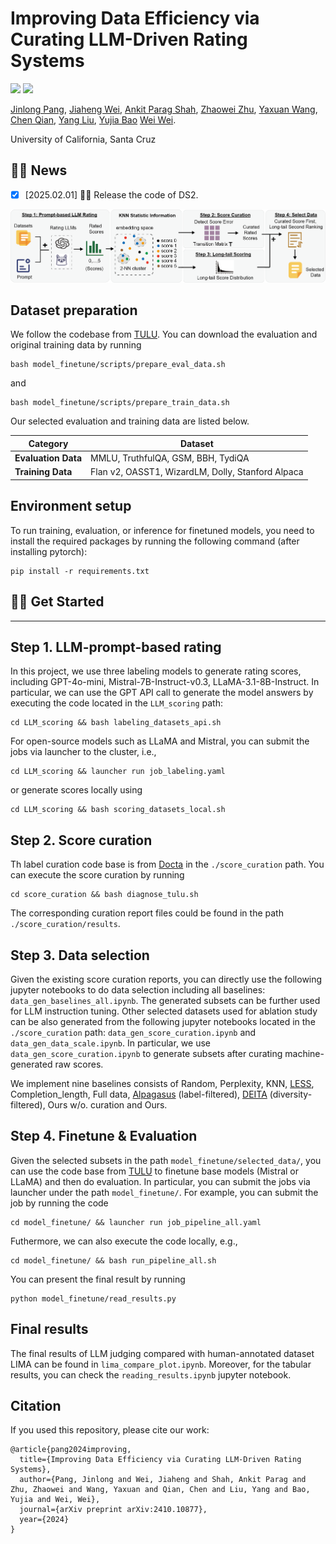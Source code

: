 # Improving Data Efficiency via Curating LLM-Driven Rating Systems


<a href='https://github.com/JlPang863/LLM_data_selection'><img src='https://img.shields.io/badge/Project-Page-Green'></a>
<a href='https://arxiv.org/abs/2410.10877'><img src='https://img.shields.io/badge/Paper-PDF-orange'></a> 

[Jinlong Pang](https://jlpang863.github.io/), [Jiaheng Wei](https://sites.google.com/ucsc.edu/jiahengwei), [Ankit Parag Shah](https://ankitshah009.github.io/), [Zhaowei Zhu](https://users.soe.ucsc.edu/~zhaoweizhu/),  [Yaxuan Wang](https://supergirl-os.github.io/), [Chen Qian](https://users.soe.ucsc.edu/~qian/), [Yang Liu](http://www.yliuu.com/), [Yujia Bao](https://www.yujia.io/) [Wei Wei](http://www.weiwei.one/).

University of California, Santa Cruz

<!-- More recent methods have begun to directly leverage the most powerful LLM GPT-4 as data selectors, utilizing their ability to score and filter large-scale datasets with greater precision. 
However, like human annotations, these machine-generated labels (scores) may still be inaccurate or contain LLM-level biases.
Applying these raw labels directly in the data selection process without considering the potential label noise may result in a sub-optimal case.
In this project, we analyze the error patterns in LLM-generated scores and propose a novel data selection pipeline to enhance machine alignment. Our method incorporates label curation and noise reduction techniques over LLM scored data, meanwhile, considers the rareness of the data sample to improve both the accuracy and richness of the selected data. Empirical results demonstrate that our approach not only outperforms existing methods as well as full data training, but also reduces reliance on costly expert-driven models, achieving a more efficient and reliable alignment process. -->

<!-- <br>
<p align="center">
<img src="pipeline_overview.png" width="00">
</p>
<br> -->

## 🎉🎉 News 
- [x] [2025.02.01] 🚀🚀 Release the code of DS2.


![The Overview of Data Selection Pipeline](pipeline_overview.png)

## Dataset preparation

We follow the codebase from [TULU](https://github.com/allenai/open-instruct). You can download the evaluation and original training data by running

```
bash model_finetune/scripts/prepare_eval_data.sh
```

and 

```
bash model_finetune/scripts/prepare_train_data.sh
```
Our selected evaluation and training data are listed below.

| **Category**         | **Dataset**                                  |
|----------------------|----------------------------------------------|
| **Evaluation Data**   | MMLU, TruthfulQA, GSM, BBH, TydiQA           |
| **Training Data**     | Flan v2, OASST1, WizardLM, Dolly, Stanford Alpaca |

<!-- | **Evaluation Data**              | **Original Training Data**         |
|:--------------------------------:|:----------------------------------:|
| MMLU                             | Flan v2                            |
| TruthfulQA                       | OASST1                             |
| GSM                              | WizardLM                           |
| BBH                              | Dolly                              |
| TydiQA                           | Stanford Alpaca                    | -->

## Environment setup
To run training, evaluation, or inference for finetuned models, you need to install the required packages by running the following command (after installing pytorch):
```
pip install -r requirements.txt
```


## 🚀🚀 Get Started

----- 

## Step 1. LLM-prompt-based rating

In this project, we use three labeling models to generate rating scores, including GPT-4o-mini, Mistral-7B-Instruct-v0.3, LLaMA-3.1-8B-Instruct.  In particular, we can use the GPT API call to generate the model answers by executing the code located in the `LLM_scoring` path: 
```
cd LLM_scoring && bash labeling_datasets_api.sh
``` 
For open-source models such as LLaMA and Mistral, you can submit the jobs via launcher to the cluster, i.e., 
```
cd LLM_scoring && launcher run job_labeling.yaml
``` 
or generate scores locally using 
```
cd LLM_scoring && bash scoring_datasets_local.sh
```



## Step 2. Score curation
Th label curation code base is from [Docta](https://github.com/Docta-ai/docta) in the `./score_curation` path. You can execute the score curation by running
```
cd score_curation && bash diagnose_tulu.sh
```
The corresponding curation report files could be found in the path `./score_curation/results`.



## Step 3. Data selection
Given the existing score curation reports, you can directly use the following jupyter notebooks to do data selection including all baselines: `data_gen_baselines_all.ipynb`. The generated subsets can be further used for LLM instruction tuning. Other selected datasets used for ablation study can be also generated from the following jupyter notebooks located in the `./score_curation` path: `data_gen_score_curation.ipynb` and `data_gen_data_scale.ipynb`. In particular, we use `data_gen_score_curation.ipynb` to generate subsets after curating machine-generated raw scores.


We implement nine baselines consists of Random, Perplexity, KNN, [LESS](https://github.com/princeton-nlp/LESS), Completion_length, Full data, [Alpagasus](https://github.com/Lichang-Chen/AlpaGasus/tree/main) (label-filtered), [DEITA](https://github.com/hkust-nlp/deita) (diversity-filtered), Ours w/o. curation and Ours.



## Step 4. Finetune & Evaluation
Given the selected subsets in the path `model_finetune/selected_data/`, you can use the code base from [TULU](https://github.com/allenai/open-instruct) to finetune base models (Mistral or LLaMA) and then do evaluation.
In particular, you can submit the jobs via launcher under the path `model_finetune/`. For example, you can submit the job by running the code 
```
cd model_finetune/ && launcher run job_pipeline_all.yaml
```
<!-- Models and evaluation results are stored in the [Azure StorageAccount](https://portal.azure.com/#view/Microsoft_Azure_Storage/ContainerMenuBlade/~/overview/storageAccountId/%2Fsubscriptions%2F6184c5ce-cd29-4d42-bbcc-0fb06a3f97f1%2FresourceGroups%2FACCLLM%2Fproviders%2FMicrosoft.Storage%2FstorageAccounts%2Fafminternshipuksouth/path/jinlong/etag/%220x8DCAC3F12DEAFFE%22/defaultEncryptionScope/%24account-encryption-key/denyEncryptionScopeOverride~/false/defaultId//publicAccessVal/None).  -->

Futhermore, we can also execute the code locally, e.g.,  
```
cd model_finetune/ && bash run_pipeline_all.sh
```

You can present the final result by running 
```
python model_finetune/read_results.py
```


## Final results 
The final results of LLM judging compared with human-annotated dataset LIMA can be found in `lima_compare_plot.ipynb`. Moreover, for the tabular results, you can check the `reading_results.ipynb` jupyter notebook.


## Citation
If you used this repository, please cite our work:
```
@article{pang2024improving,
  title={Improving Data Efficiency via Curating LLM-Driven Rating Systems},
  author={Pang, Jinlong and Wei, Jiaheng and Shah, Ankit Parag and Zhu, Zhaowei and Wang, Yaxuan and Qian, Chen and Liu, Yang and Bao, Yujia and Wei, Wei},
  journal={arXiv preprint arXiv:2410.10877},
  year={2024}
}
```
